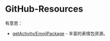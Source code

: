 # GitHub-Resources

有意思：

- [getActivity/EmojiPackage](https://github.com/getActivity/EmojiPackage) - 丰富的表情包资源。

